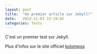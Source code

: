 ```yaml
---
layout: post
title:  "Un premier article sur Jekyll!"
date:   2014-11-03 23:19:02
categories: Tests
---
```

C'est un premier test sur Jekyll.

Plus d'infos sur le site officiel [kolompos]

[kolompos]:      http://kolompos.hu